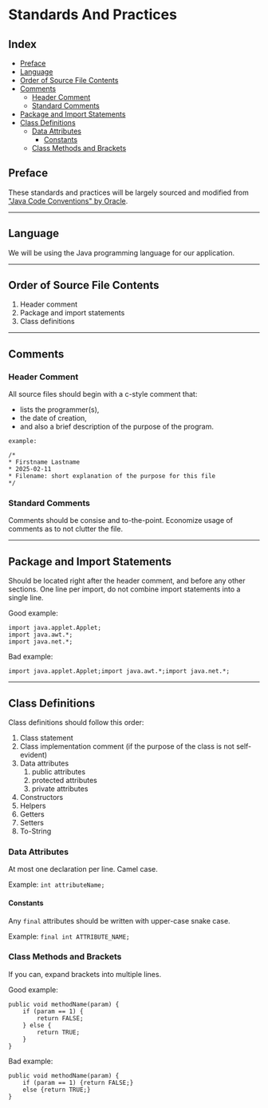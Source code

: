 # Standards And Practices

## Index
- [Preface](#preface)
- [Language](#language)
- [Order of Source File Contents](#order-of-source-file-contents)
- [Comments](#comments)
  - [Header Comment](#header-comment)
  - [Standard Comments](#standard-comments)
- [Package and Import Statements](#package-and-import-statements)
- [Class Definitions](#class-definitions)
  - [Data Attributes](#data-attributes)
    - [Constants](#constants)
  - [Class Methods and Brackets](#class-methods-and-brackets)


## Preface
These standards and practices will be largely sourced and modified from ["Java Code Conventions" by Oracle](https://www.oracle.com/technetwork/java/codeconventions-150003.pdf).

---

## Language
We will be using the Java programming language for our application.

---

## Order of Source File Contents
1. Header comment
2. Package and import statements
3. Class definitions

---

## Comments

### Header Comment
All source files should begin with a c-style comment that:
- lists the programmer(s), <br>
- the date of creation, <br>
- and also a brief description of the purpose of the program. 
```
example:

/*
* Firstname Lastname
* 2025-02-11
* Filename: short explanation of the purpose for this file
*/
```

### Standard Comments
Comments should be consise and to-the-point. Economize usage of comments as to not clutter the file.

---

## Package and Import Statements
Should be located right after the header comment, and before any other sections.
One line per import, do not combine import statements into a single line.

Good example:  
```
import java.applet.Applet;
import java.awt.*;
import java.net.*;
```

Bad example:
```
import java.applet.Applet;import java.awt.*;import java.net.*;
```

---

## Class Definitions
Class definitions should follow this order:
1. Class statement
2. Class implementation comment (if the purpose of the class is not self-evident)
3. Data attributes
	1. public attributes
	2. protected attributes
	3. private attributes
4. Constructors
5. Helpers
6. Getters
7. Setters
8. To-String

### Data Attributes
At most one declaration per line.
Camel case.

Example: `int attributeName;`

#### Constants
Any `final` attributes should be written with upper-case snake case.

Example: `final int ATTRIBUTE_NAME;`

### Class Methods and Brackets

If you can, expand brackets into multiple lines.

Good example:
```
public void methodName(param) {
	if (param == 1) {
		return FALSE;
	} else {
		return TRUE;
	}
}
```

Bad example:
```
public void methodName(param) {
	if (param == 1) {return FALSE;} 
	else {return TRUE;}
}
```
